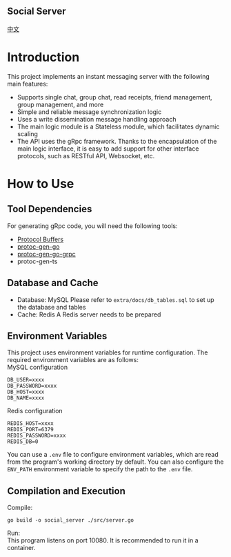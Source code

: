 Social Server
-------------
[中文](README_CN.md)

# Introduction
This project implements an instant messaging server with the following main features:

- Supports single chat, group chat, read receipts, friend management, group management, and more
- Simple and reliable message synchronization logic
- Uses a write dissemination message handling approach
- The main logic module is a Stateless module, which facilitates dynamic scaling
- The API uses the gRpc framework. Thanks to the encapsulation of the main logic interface, it is easy to add support for other interface protocols, such as RESTful API, Websocket, etc.

# How to Use
## Tool Dependencies
For generating gRpc code, you will need the following tools:

- [Protocol Buffers](https://grpc.io/docs/protoc-installation/)
- [protoc-gen-go](https://grpc.io/docs/languages/go/quickstart/#prerequisites)
- [protoc-gen-go-grpc](https://grpc.io/docs/languages/go/quickstart/#prerequisites)
- protoc-gen-ts

## Database and Cache
- Database: MySQL
  Please refer to `extra/docs/db_tables.sql` to set up the database and tables
- Cache: Redis
  A Redis server needs to be prepared

## Environment Variables
This project uses environment variables for runtime configuration. The required environment variables are as follows:  
MySQL configuration
```
DB_USER=xxxx
DB_PASSWORD=xxxx
DB_HOST=xxxx
DB_NAME=xxxx
```

Redis configuration
```
REDIS_HOST=xxxx
REDIS_PORT=6379
REDIS_PASSWORD=xxxx
REDIS_DB=0
```

You can use a `.env` file to configure environment variables, which are read from the program's working directory by default. You can also configure the `ENV_PATH` environment variable to specify the path to the `.env` file.

## Compilation and Execution
Compile:
```
go build -o social_server ./src/server.go
```

Run:  
This program listens on port 10080. It is recommended to run it in a container.
